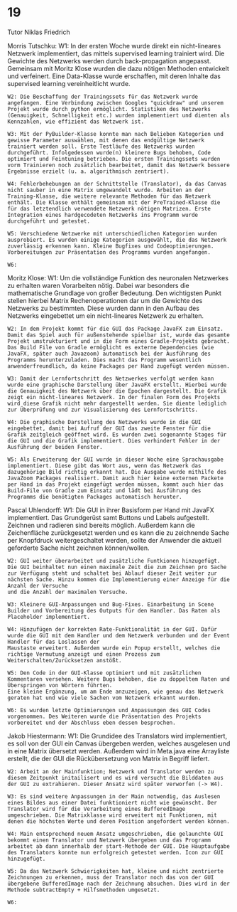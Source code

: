 # 19

Tutor Niklas Friedrich

Morris Tutschku:
	W1: In der ersten Woche wurde direkt ein nicht-lineares Netzwerk implementiert, das mittels supervised learning trainiert wird. Die Gewichte des Netzwerks werden durch back-propagation angepasst. Gemeinsam mit Moritz Klose wurden die dazu nötigen Methoden entwickelt und verfeinert. Eine Data-Klasse wurde erschaffen, mit deren Inhalte das supervised learning vereinheitlicht wurde.

	W2: Die Beschaffung der Trainingssets für das Netzwerk wurde angefangen. Eine Verbindung zwischen Googles "quickdraw" und unserem Projekt wurde durch python ermöglicht. Statistiken des Netzwerks (Genauigkeit, Schnelligkeit etc.) wurden implementiert und dienten als Kennzahlen, wie effizient das Netzwerk ist.

	W3: Mit der PyBuilder-Klasse konnte man nach Belieben Kategorien und gewisse Parameter auswählen, mit denen das endgültige Netzwerk trainiert werden soll. Erste Testläufe des Netzwerks wurden durchgeführt. Infolgedessen wurde(n) kleinere Bugs behoben, Code optimiert und Feintuning betrieben. Die ersten Trainingssets wurden vorm Trainieren noch zusätzlich bearbeitet, damit das Netzwerk bessere Ergebnisse erzielt (u. a. algorithmisch zentriert).

	W4: Fehlerbehebungen an der Schnittstelle (Translator), da das Canvas nicht sauber in eine Matrix umgewandelt wurde. Arbeiten an der Training-Klasse, die weitere relevante Methoden für das Netzwerk enthält. Die Klasse enthält gemeinsam mit der PreTrained-Klasse die für das letztendlich verwendete Netzwerk nötigen Matrizen. Erste Integration eines hardgecodeten Netzwerks ins Programm wurde durchgeführt und getestet.

	W5: Verschiedene Netzwerke mit unterschiedlichen Kategorien wurden ausprobiert. Es wurden einige Kategorien ausgewählt, die das Netzwerk zuverlässig erkennen kann. Kleine Bugfixes und Codeoptimierungen. Vorbereitungen zur Präsentation des Programms wurden angefangen.

	W6: 

Moritz Klose:
	W1: Um die vollständige Funktion des neuronalen Netzwerkes zu erhalten waren Vorarbeiten nötig. Dabei war besonders die mathematische Grundlage von großer Bedeutung.
	Den wichtigsten Punkt stellen hierbei Matrix Rechenoperationen dar um die Gewichte des Netzwerks zu bestimmten. Diese wurden dann in den Aufbau des Netzwerks eingebettet um ein nicht-lineares Netzwerk zu erhalten. 

	W2: In dem Projekt kommt für die GUI das Package JavaFX zum Einsatz. Damit das Spiel auch für außenstehende spielbar ist, wurde das gesamte Projekt umstrukturiert und in die Form eines Gradle-Projekts gebracht. Das Build File von Gradle ermöglicht es externe Dependencies (wie JavaFX, später auch Javazoom) automatisch bei der Ausführung des Programms herunterzuladen. Dies macht das Programm wesentlich anwenderfreundlich, da keine Packages per Hand zugefügt werden müssen.

	W3: Damit der Lernfortschritt des Netzwerkes verfolgt werden kann wurde eine graphische Darstellung über JavaFX erstellt. Hierbei wurde die Genauigkeit des Netzwerk über die Epochen dargestellt. Die Grafik zeigt ein nicht-lineares Netzwerk. In der finalen Form des Projekts wird diese Grafik nicht mehr dargestellt werden. Sie diente lediglich zur Überprüfung und zur Visualisierung des Lernfortschritts.
	
	W4: Die graphische Darstellung des Netzwerks wurde in die GUI eingebettet, damit bei Aufruf der GUI das zweite Fenster für die Grafik zeitgleich geöffnet wird. Es wurden zwei sogenannte Stages für die GUI und die Grafik implementiert. Dies verhindert Fehler in der Ausführung der beiden Fenster.

	W5: Als Erweiterung der GUI wurde in dieser Woche eine Sprachausgabe implementiert. Diese gibt das Wort aus, wenn das Netzwerk das dazugehörige Bild richtig erkannt hat. Die Ausgabe wurde mithilfe des JavaZoom Packages realisiert. Damit auch hier keine externen Packete per Hand in das Projekt eingefügt werden müssen, kommt auch hier das Build-File von Gradle zum Einsatz und lädt bei Ausführung des Programms die benötigten Packages automatisch herunter.

Pascal Uhlendorff: 
	W1: Die GUI in ihrer Basisform per Hand mit JavaFX implementiert. Das Grundgerüst samt Buttons und Labels aufgestellt. 
	Zeichnen und radieren sind bereits möglich. Außerdem kann die Zeichenfläche zurückgesetzt werden und 
	es kann die zu zeichnende Sache per Knopfdruck weitergeschaltet werden, sollte der Anwender die aktuell geforderte Sache nicht zeichnen können/wollen.
						
	W2: GUI weiter überarbeitet und zusätzliche Funtkionen hinzugefügt. Die GUI beinhaltet nun einen maximale Zeit die zum Zeichnen pro Sache 
	zur Verfügung steht und schaltet bei Ablauf dieser Zeit weiter zur nächsten Sache. Hinzu kommen die Implementierung einer Anzeige für die Anzahl der Versuche 
	und die Anzahl der maximalen Versuche. 
						
	W3: Kleinere GUI-Anpassungen und Bug-Fixes. Einarbeitung in Scene Builder und Vorbereitung des Outputs für den Handler. Das Raten als Placeholder implementiert.

	W4: Hinzufügen der korrekten Rate-Funktionalität in der GUI. Dafür wurde die GUI mit dem Handler und dem Netzwerk verbunden und der Event Handler für das Loslassen der
	Maustaste erweitert. Außerdem wurde ein Popup erstellt, welches die richtige Vermutung anzeigt und einen Prozess zum Weiterschalten/Zurücksetzen anstößt.

	W5: Den Code in der GUI-Klasse optimiert und mit zusätzlichen Kommentaren versehen. Weitere Bugs behoben, die zu doppeltem Raten und Überspringen von Wörtern führten. 
	Eine kleine Ergänzung, um am Ende anzuzeigen, wie genau das Netzwerk geraten hat und wie viele Sachen vom Netzwerk erkannt wurden.

	W6: Es wurden letzte Optimierungen und Anpassungen des GUI Codes vorgenommen. Des Weiteren wurde die Präsentation des Projekts vorbereitet und der Abschluss eben dessen besprochen.


Jakob Hiestermann:
	W1: Die Grundidee des Translators wird implementiert, es soll von der GUI ein Canvas übergeben werden, welches ausgelesen und in eine Matrix übersetzt werden. Außerdem wird in Meta.java eine Arrayliste erstellt, die der GUI die Rückübersetzung von Matrix in Begriff liefert.

	W2: Arbeit an der Mainfunktion; Netzwerk und Translator werden zu diesem Zeitpunkt initailisert und es wird versucht die Bilddaten aus der GUI zu extrahieren. Dieser Ansatz wird später verworfen (-> W4).

	W3: Es sind weitere Anpassungen in der Main notwendig, das Auslesen eines Bildes aus einer Datei funktioniert nicht wie gewünscht. Der Translator wird für die Verarbeitung eines BufferedImage umgeschrieben. Die Matrixklasse wird erweitert mit Funktionen, mit denen die höchsten Werte und deren Position angefordert werden können. 

	W4: Main entsprechend neuem Ansatz umgeschrieben, die gelaunchte GUI bekommt einen Translator und Netzwerk übergeben und das Programm arbeitet ab dann innerhalb der start-Methode der GUI. Die Hauptaufgabe des Translators konnte nun erfolgreich getestet werden. Icon zur GUI hinzugefügt.

	W5: Da das Netzwerk Schwierigkeiten hat, kleine und nicht zentrierte Zeichnungen zu erkennen, muss der Translator noch das von der GUI übergebene BufferedImage nach der Zeichnung absuchen. Dies wird in der Methode subtractEmpty + Hilfsmethoden umgesetzt.

	W6: 
